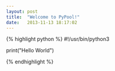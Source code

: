 ```yaml
---
layout: post
title:  "Welcome to PyPool!"
date:   2013-11-13 18:17:02
---
```




{% highlight python %}
#!/usr/bin/python3
  
print("Hello World")  
  
{% endhighlight %}

